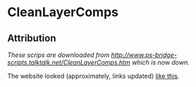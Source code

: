 # CleanLayerComps
## Attribution
*These scrips are downloaded from http://www.ps-bridge-scripts.talktalk.net/CleanLayerComps.htm which is now down.*

The website looked (approximately, links updated) [like this](website.md).
